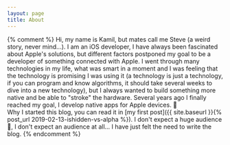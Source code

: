 ```yaml
---
layout: page
title: About
---
```


{% comment %}
Hi, my name is Kamil, but mates call me Steve (a weird story, never mind...).
I am an iOS developer, I have always been fascinated about Apple's solutions, but different factors postponed my goal to be a developer of something connected with Apple. I went through many technologies in my life, what was smart in a moment and I was feeling that the technology is promising I was using it (a technology is just a technology, if you can program and know algorithms, it should take several weeks to dive into a new technology), but I always wanted to build something more native and be able to "stroke" the hardware. Several years ago I finally reached my goal, I develop native apps for Apple devices. &#x1F389;  
Why I started this blog, you can read it in [my first post]({{ site.baseurl }}{% post_url 2019-02-13-ishidden-vs-alpha %}). I don't expect a huge audience &#x1F914;, I don't expect an audience at all... I have just felt the need to write the blog.
{% endcomment %}